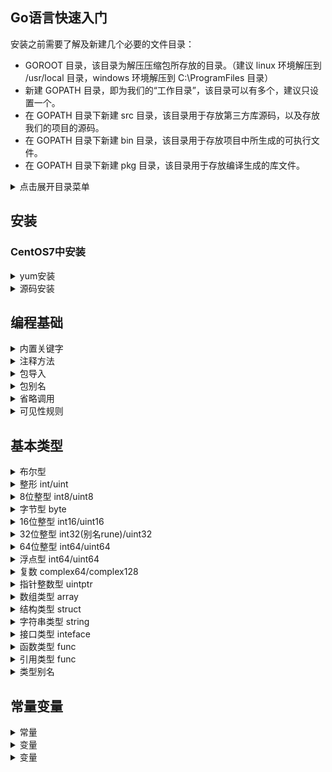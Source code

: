 Go语言快速入门
---

安装之前需要了解及新建几个必要的文件目录：

- GOROOT 目录，该目录为解压压缩包所存放的目录。（建议 linux 环境解压到 /usr/local 目录，windows 环境解压到 C:\ProgramFiles 目录）
- 新建 GOPATH 目录，即为我们的“工作目录”，该目录可以有多个，建议只设置一个。
- 在 GOPATH 目录下新建 src 目录，该目录用于存放第三方库源码，以及存放我们的项目的源码。
- 在 GOPATH 目录下新建 bin 目录，该目录用于存放项目中所生成的可执行文件。
- 在 GOPATH 目录下新建 pkg 目录，该目录用于存放编译生成的库文件。


<details>
<summary>点击展开目录菜单</summary>

<!-- TOC -->

- [安装](#安装)
  - [CentOS7中安装](#centos7中安装)
- [编程基础](#编程基础)
- [基本类型](#基本类型)
- [常量变量](#常量变量)

<!-- /TOC -->

</details>

## 安装

### CentOS7中安装

<details>
<summary>yum安装</summary>

CentOS7 可以只用使用yum安装

```bash
yum install golang  
```

</details>

<details>
<summary>源码安装</summary>

源码下载

```bash
wget https://storage.googleapis.com/golang/go1.8.linux-amd64.tar.gz
tar zxvf go1.8.linux-amd64.tar.gz -C /usr/local
```

新建GOPATH目录

```bash
mkdir -p $HOME/gopath
```

编辑 `vim /etc/profile` 添加环境变量。

```bash
export GOROOT=/usr/local/go
export GOBIN=$GOROOT/bin
export PATH=$PATH:$GOBIN
export GOPATH=$HOME/wwwroot/gofile
```

使其立即生效

```bash
source /etc/profile
```

其它命令

```bash
cat $GOROOT/VERSION  # 查看版本
$GOROOT/src/all.bash # 测试用例正确
```

</details>


## 编程基础


<details>
<summary>内置关键字</summary>

```go
break      default       func      interface    select
case       defer         go        map          struct
chan       else          goto      package      switch
const      fallthrough   if        range        type
continue   for           import    retrun       var
```

</details>

<details>
<summary>注释方法</summary>

```go
// 单行注释

/*
  多行注释
*/
```

</details>

<details>
<summary>包导入</summary>

```go
import "fmt"
import "os"
import "io"
```

简写方式如下

```go
import (
  "fmt"
  "os"
  "io"
)
```

</details>

<details>
<summary>包别名</summary>

```go
import(
  ff "fmt"
)

// 或者
import ff "fmt"

// 别名包调用
ff.Println('Hello World!')
```

</details>


<details>
<summary>省略调用</summary>

```go
import(
  . "fmt"
)
func main() {
  // 省略调用
  Println('Hello World!')
}
```

</details>


<details>
<summary>可见性规则</summary>

Go语言中约定使用 **大小写** 来决定常量、变量、类型、接口、结构或函数是否可以被外部包所调用

- 函数名字首字母 **小写** 即为 `private` 私有的
- 函数名字首字母 **大写** 即为 `public` 公有

</details>

## 基本类型

<details>
<summary>布尔型</summary>

- 长度：1字节
- 取值范围：true/false
- 只能使用true/false值，不能使用数字代替布尔值

</details>

<details>
<summary>整形 int/uint</summary>

- int/uint
- 根据平台可能为32/64位

</details>

<details>
<summary>8位整型 int8/uint8</summary>

- int8/uint8
- 长度：1字节
- 取值范围：-128~127/0~255

</details>

<details>
<summary>字节型 byte</summary>

- byte(uint8别名)

</details>

<details>
<summary>16位整型 int16/uint16</summary>

- int16/uint16
- 长度：2字节
- 取值范围：-32768~32767/0~65535

</details>

<details>
<summary>32位整型 int32(别名rune)/uint32</summary>

- int32(别名rune)/uint32
- 长度：4字节
- 取值范围：-2^32/2~2^32/2-1/0~2^32-1

</details>

<details>
<summary>64位整型 int64/uint64</summary>

- int64/uint64
- 长度：8字节
- 取值范围：-2^64/2~2^64/2-1/0~2^64-1

</details>

<details>
<summary>浮点型 int64/uint64</summary>

- float32/float64
- 长度：4/8字节
- 小数位：精确到 7/15 位小数

</details>

<details>
<summary>复数 complex64/complex128</summary>

- complex64/complex128
- 长度：8/16

</details>

<details>
<summary>指针整数型 uintptr</summary>

- uintptr
- 保存指正的 32 位或者 64 位整数型

</details>

<details>
<summary>数组类型 array</summary>

```go
// 声明一个长度为5的整数数组
// 一旦数组被声明了，那么它的数据类型跟长度都不能再被改变。
var array [5]int

// 声明一个长度为5的整数数组
// 初始化每个元素
array := [5]int{12, 123, 1234, 12345, 123456}
```

</details>

<details>
<summary>结构类型 struct</summary>

- struct

</details>

<details>
<summary>字符串类型 string</summary>

- string

</details>

<details>
<summary>接口类型 inteface</summary>

- inteface

</details>

<details>
<summary>函数类型 func</summary>

- func

</details>

<details>
<summary>引用类型 func</summary>


**切片**

> 是一种可以动态数组，可以按我们的希望增长和收缩。

- slice

**Map**

> 是一种无序的键值对的集合。是一种集合，所以我们可以像迭代数组和 slice 那样迭代它。

- map

```go
// 通过 make 来创建
dict := make(map[string]int)
// 通过字面值创建
dict := map[string]string{"Red": "#da1337", "Orange": "#e95a22"}

// 给 map 赋值就是指定合法类型的键，然后把值赋给键
colors := map[string]string{}
colors["Red"] = "#da1337"

// 不初始化 map , 就会创建一个 nil map。nil map 不能用来存放键值对，否则会报运行时错误
var colors map[string]string
colors["Red"] = "#da1337"
// Runtime Error:
// panic: runtime error: assignment to entry in nil map

//选择是只返回值，然后判断是否是零值来确定键是否存在。
value := colors["Blue"]
if value != "" {
  fmt.Println(value)
}
```

在函数间传递 map 不是传递 map 的拷贝。所以如果我们在函数中改变了 map，那么所有引用 map 的地方都会改变

```go
func main() {
  colors := map[string]string{
     "AliceBlue":   "#f0f8ff",
     "Coral":       "#ff7F50",
     "DarkGray":    "#a9a9a9",
     "ForestGreen": "#228b22",
  }
  for key, value := range colors {
      fmt.Printf("Key: %s  Value: %s\n", key, value)
  }
  removeColor(colors, "Coral")
  for key, value := range colors {
      fmt.Printf("Key: %s  Value: %s\n", key, value)
  }
}
func removeColor(colors map[string]string, key string) {
    delete(colors, key)
}
```


**通道**

- chan

</details>

<details>
<summary>类型别名</summary>

```go
type (
  byte int8
  rune init32
  文本 string
)
var b 文本
b = "别名类型，可以是中文！"
```

</details>

## 常量变量

<details>
<summary>常量</summary>

```go
const (
  PI     = 3.14
  const1 = "1"
)
```

</details>

<details>
<summary>变量</summary>

- 全局变量名 以大写开头
- 全局变量不可以省略 var ，可以使用并行的方式
- 所有变量都可以使用类型推断
- 局部变量不可以使用`var()`简写的形式

```go
var (
  name  = "gopher"
  name1 = "1"
)
// 变量声明
var a int
a = 11 /* 赋值 */

// 变量声明 并赋值
var b int = 12

// 应用在函数体内的方式
var a, b, c, d int = 1, 2, 3, 4
// a =1 
// b =2 
// c =3 
// d =4 


var a, _, c, d int = 1, 2, 3, 4
// 忽略 _ 返回值忽略
```

</details>

<details>
<summary>变量</summary>

```go
// 只能类型显式转换
var a float32 = 1.1
b := int(a)

// 不兼容的类型不能转换类型
```

</details>

